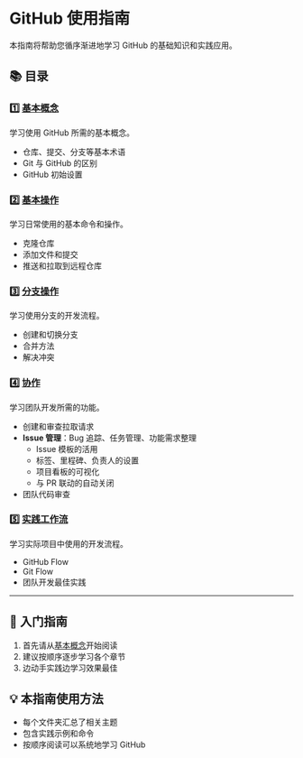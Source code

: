 # GitHub 使用指南

本指南将帮助您循序渐进地学习 GitHub 的基础知识和实践应用。

## 📚 目录

### 1️⃣ [基本概念](./01-basics/)
学习使用 GitHub 所需的基本概念。
- 仓库、提交、分支等基本术语
- Git 与 GitHub 的区别
- GitHub 初始设置

### 2️⃣ [基本操作](./02-basic-operations/)
学习日常使用的基本命令和操作。
- 克隆仓库
- 添加文件和提交
- 推送和拉取到远程仓库

### 3️⃣ [分支操作](./03-branches/)
学习使用分支的开发流程。
- 创建和切换分支
- 合并方法
- 解决冲突

### 4️⃣ [协作](./04-collaboration/)
学习团队开发所需的功能。
- 创建和审查拉取请求
- **Issue 管理**：Bug 追踪、任务管理、功能需求整理
  - Issue 模板的活用
  - 标签、里程碑、负责人的设置
  - 项目看板的可视化
  - 与 PR 联动的自动关闭
- 团队代码审查

### 5️⃣ [实践工作流](./05-workflows/)
学习实际项目中使用的开发流程。
- GitHub Flow
- Git Flow
- 团队开发最佳实践

---

## 🚀 入门指南

1. 首先请从[基本概念](./01-basics/)开始阅读
2. 建议按顺序逐步学习各个章节
3. 边动手实践边学习效果最佳

## 💡 本指南使用方法

- 每个文件夹汇总了相关主题
- 包含实践示例和命令
- 按顺序阅读可以系统地学习 GitHub

